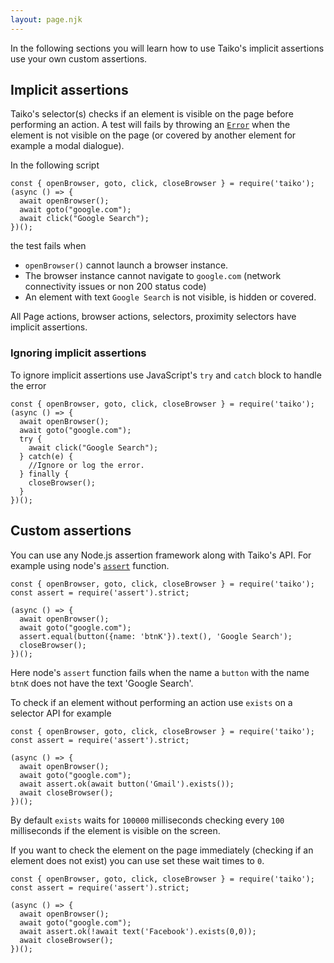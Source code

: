```yaml
---
layout: page.njk
---
```


In the following sections you will learn how to use Taiko's implicit
assertions use your own custom assertions.

## Implicit assertions

Taiko's selector(s) checks if an element is visible on the page before performing 
an action. A test will fails by throwing an [`Error`](https://developer.mozilla.org/en-US/docs/Web/JavaScript/Reference/Global_Objects/Error) when the element is not visible on the page (or covered by another element for example a modal dialogue). 

In the following script

    const { openBrowser, goto, click, closeBrowser } = require('taiko');
    (async () => {
      await openBrowser();
      await goto("google.com");
      await click("Google Search");
    })();   
      
the test fails when

* `openBrowser()` cannot launch a browser instance.
* The browser instance cannot navigate to `google.com` (network 
    connectivity issues or non 200 status code) 
* An element with text `Google Search` is not visible, is hidden or covered.

All Page actions, browser actions, selectors, proximity 
selectors have implicit assertions.

### Ignoring implicit assertions

To ignore implicit assertions use JavaScript's `try` and `catch` block to handle the error

    const { openBrowser, goto, click, closeBrowser } = require('taiko');
    (async () => {
      await openBrowser();
      await goto("google.com");
      try {
        await click("Google Search");
      } catch(e) {
        //Ignore or log the error.
      } finally {
        closeBrowser();
      }
    })();   

## Custom assertions

You can use any Node.js assertion framework along with Taiko's
API. For example using node's 
[`assert`](https://nodejs.org/api/assert.html#assert_strict_assertion_mode) function.

    const { openBrowser, goto, click, closeBrowser } = require('taiko');
    const assert = require('assert').strict;

    (async () => {
      await openBrowser();
      await goto("google.com");
      assert.equal(button({name: 'btnK'}).text(), 'Google Search');
      closeBrowser();
    })();   

Here node's `assert` function fails when the name a `button` with the 
name `btnK` does not have the text 'Google Search'.

To check if an element without performing an action use
`exists` on a selector API for example

    const { openBrowser, goto, click, closeBrowser } = require('taiko');
    const assert = require('assert').strict;

    (async () => {
      await openBrowser();
      await goto("google.com");
      await assert.ok(await button('Gmail').exists());
      await closeBrowser();
    })();   

By default `exists` waits for `100000` milliseconds checking every `100` milliseconds
if the element is visible on the screen. 

If you want to check the element on the page immediately (checking if an element does not exist) 
you can use set these wait times to `0`.

    const { openBrowser, goto, click, closeBrowser } = require('taiko');
    const assert = require('assert').strict;

    (async () => {
      await openBrowser();
      await goto("google.com");
      await assert.ok(!await text('Facebook').exists(0,0));
      await closeBrowser();
    })(); 
